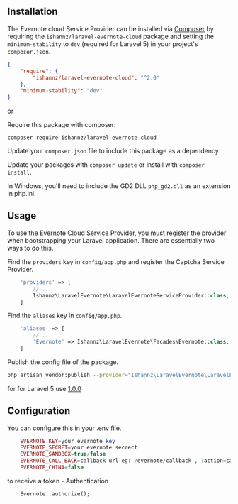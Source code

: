 ## Installation

The Evernote cloud Service Provider can be installed via [Composer](http://getcomposer.org) by requiring the
`ishannz/laravel-evernote-cloud` package and setting the `minimum-stability` to `dev` (required for Laravel 5) in your
project's `composer.json`.

```json
{
    "require": {
        "ishannz/laravel-evernote-cloud": "^2.0"
    },
    "minimum-stability": "dev"
}
```

or

Require this package with composer:
```
composer require ishannz/laravel-evernote-cloud
```
Update your `composer.json` file to include this package as a dependency

Update your packages with ```composer update``` or install with ```composer install```.

In Windows, you'll need to include the GD2 DLL `php_gd2.dll` as an extension in php.ini.


## Usage

To use the Evernote Cloud Service Provider, you must register the provider when bootstrapping your Laravel application. There are
essentially two ways to do this.

Find the `providers` key in `config/app.php` and register the Captcha Service Provider.

```php
    'providers' => [
        // ...
        Ishannz\LaravelEvernote\LaravelEvernoteServiceProvider::class,
    ]
```

Find the `aliases` key in `config/app.php`.

```php
    'aliases' => [
        // ...
        'Evernote' => Ishannz\LaravelEvernote\Facades\Evernote::class,
    ]
```

Publish the config file of the package.
```bash
php artisan vendor:publish --provider="Ishannz\LaravelEvernote\LaravelEvernoteServiceProvider" --tag=config
```

for for Laravel 5 use [1.0.0](https://github.com/ishannz/laravel-evernote-cloud/tree/1.0.0)

## Configuration

You can configure this in your .env file.

```php 
	EVERNOTE_KEY=your evernote key
	EVERNOTE_SECRET=your evernote secrect
	EVERNOTE_SANDBOX=true/false
	EVERNOTE_CALL_BACK=callback url eg: /evernote/callback , ?action=callback
	EVERNOTE_CHINA=false
```

to receive a token - Authentication

```php 
	Evernote::authorize();
```

